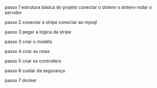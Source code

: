passo 1
    estrutura básica do projeto
    conectar o dotenv o dotenv
    rodar o servidor

passo 2
    conectar a stripe
    conectar ao mysql

passo 3 
    pegar a lógica da stripe

passo 3
    criar o models

passo 4 
    criar as rotas

passo 5 
    criar os controllers

passo 6
    cuidar da segurança

passo 7
    docker